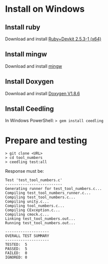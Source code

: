 # Install on Windows
## Install ruby
Download and install [Ruby+Devkit 2.5.3-1 (x64)](https://rubyinstaller.org)

## Install mingw
Download and install [mingw](https://sourceforge.net/projects/mingw-w64/)

## Install Doxygen
Download and install [Doxygen V1.8.6](https://sourceforge.net/projects/doxygen/files/rel-1.8.6/doxygen-1.8.6-setup.exe/download)

## Install Ceedling
In Windows PowerShell:
`> gem install ceedling`

# Prepare and testing
```
> git clone <URL>
> cd tool_numbers
> ceedling test:all
```
Response must be:
```
Test 'test_tool_numbers.c'
--------------------------
Generating runner for test_tool_numbers.c...
Compiling test_tool_numbers_runner.c...
Compiling test_tool_numbers.c...
Compiling unity.c...
Compiling tool_numbers.c...
Compiling CException.c...
Compiling cmock.c...
Linking test_tool_numbers.out...
Running test_tool_numbers.out...

--------------------
OVERALL TEST SUMMARY
--------------------
TESTED:  5
PASSED:  5
FAILED:  0
IGNORED: 0
```
